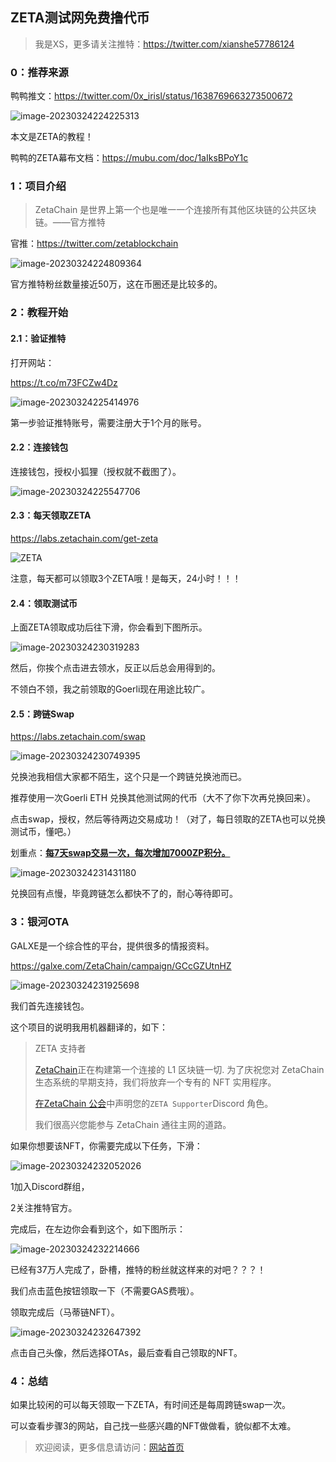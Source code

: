 ## ZETA测试网免费撸代币

> 我是XS，更多请关注推特：https://twitter.com/xianshe57786124

### 0：推荐来源

鸭鸭推文：https://twitter.com/0x_irisl/status/1638769663273500672

![image-20230324224225313](index.assets/image-20230324224225313.png)

本文是ZETA的教程！

鸭鸭的ZETA幕布文档：https://mubu.com/doc/1aIksBPoY1c



### 1：项目介绍

> ZetaChain 是世界上第一个也是唯一一个连接所有其他区块链的公共区块链。——官方推特

官推：https://twitter.com/zetablockchain

![image-20230324224809364](index.assets/image-20230324224809364.png)

官方推特粉丝数量接近50万，这在币圈还是比较多的。

### 2：教程开始

#### 2.1：验证推特

打开网站：

https://t.co/m73FCZw4Dz

![image-20230324225414976](index.assets/image-20230324225414976.png)

第一步验证推特账号，需要注册大于1个月的账号。



#### 2.2：连接钱包

连接钱包，授权小狐狸（授权就不截图了）。

![image-20230324225547706](index.assets/image-20230324225547706.png)



#### 2.3：每天领取ZETA

https://labs.zetachain.com/get-zeta

![ZETA](index.assets/ZETA.png)

注意，每天都可以领取3个ZETA哦！是每天，24小时！！！

#### 2.4：领取测试币

上面ZETA领取成功后往下滑，你会看到下图所示。

![image-20230324230319283](index.assets/image-20230324230319283.png)

然后，你挨个点击进去领水，反正以后总会用得到的。

不领白不领，我之前领取的Goerli现在用途比较广。



#### 2.5：跨链Swap

https://labs.zetachain.com/swap

![image-20230324230749395](index.assets/image-20230324230749395.png)

兑换池我相信大家都不陌生，这个只是一个跨链兑换池而已。

推荐使用一次Goerli ETH 兑换其他测试网的代币（大不了你下次再兑换回来）。

点击swap，授权，然后等待两边交易成功！（对了，每日领取的ZETA也可以兑换测试币，懂吧。）

划重点：**<u>每7天swap交易一次，每次增加7000ZP积分。</u>**

![image-20230324231431180](index.assets/image-20230324231431180.png)

兑换回有点慢，毕竟跨链怎么都快不了的，耐心等待即可。



### 3：银河OTA

GALXE是一个综合性的平台，提供很多的情报资料。

https://galxe.com/ZetaChain/campaign/GCcGZUtnHZ

![image-20230324231925698](index.assets/image-20230324231925698.png)

我们首先连接钱包。

这个项目的说明我用机器翻译的，如下：

> ZETA 支持者
>
> [ZetaChain](https://galxe.com/link?redirect=https%3A%2F%2Fwww.zetachain.com%2F)正在构建第一个连接的 L1 区块链一切. 为了庆祝您对 ZetaChain 生态系统的早期支持，我们将放弃一个专有的 NFT 实用程序。
>
> [在ZetaChain 公会](https://galxe.com/link?redirect=https%3A%2F%2Fguild.xyz%2Fzetachain)中声明您的`ZETA Supporter`Discord 角色。
>
> 我们很高兴您能参与 ZetaChain 通往主网的道路。

如果你想要该NFT，你需要完成以下任务，下滑：

![image-20230324232052026](index.assets/image-20230324232052026.png)

1加入Discord群组，

2关注推特官方。

完成后，在左边你会看到这个，如下图所示：

![image-20230324232214666](index.assets/image-20230324232214666.png)

已经有37万人完成了，卧槽，推特的粉丝就这样来的对吧？？？！

我们点击蓝色按钮领取一下（不需要GAS费哦）。

领取完成后（马蒂链NFT）。

![image-20230324232647392](index.assets/image-20230324232647392.png)

点击自己头像，然后选择OTAs，最后查看自己领取的NFT。

### 4：总结

如果比较闲的可以每天领取一下ZETA，有时间还是每周跨链swap一次。

可以查看步骤3的网站，自己找一些感兴趣的NFT做做看，貌似都不太难。

> 欢迎阅读，更多信息请访问：[网站首页](../../../../index.html)